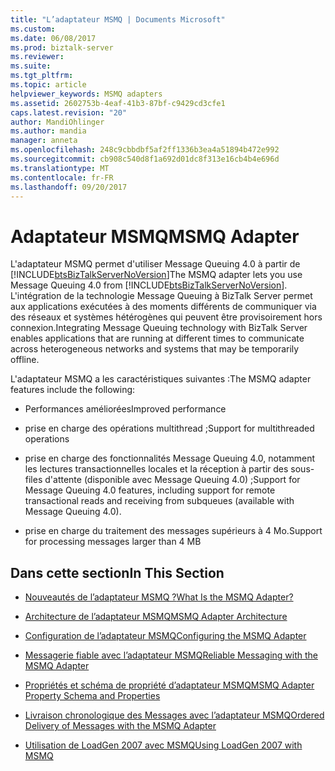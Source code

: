 ```yaml
---
title: "L’adaptateur MSMQ | Documents Microsoft"
ms.custom: 
ms.date: 06/08/2017
ms.prod: biztalk-server
ms.reviewer: 
ms.suite: 
ms.tgt_pltfrm: 
ms.topic: article
helpviewer_keywords: MSMQ adapters
ms.assetid: 2602753b-4eaf-41b3-87bf-c9429cd3cfe1
caps.latest.revision: "20"
author: MandiOhlinger
ms.author: mandia
manager: anneta
ms.openlocfilehash: 248c9cbbdbf5af2ff1336b3ea4a51894b472e992
ms.sourcegitcommit: cb908c540d8f1a692d01dc8f313e16cb4b4e696d
ms.translationtype: MT
ms.contentlocale: fr-FR
ms.lasthandoff: 09/20/2017
---
```

# <a name="msmq-adapter"></a><span data-ttu-id="ee35e-102">Adaptateur MSMQ</span><span class="sxs-lookup"><span data-stu-id="ee35e-102">MSMQ Adapter</span></span>
<span data-ttu-id="ee35e-103">L'adaptateur MSMQ permet d'utiliser Message Queuing 4.0 à partir de [!INCLUDE[btsBizTalkServerNoVersion](../includes/btsbiztalkservernoversion-md.md)]</span><span class="sxs-lookup"><span data-stu-id="ee35e-103">The MSMQ adapter lets you use Message Queuing 4.0 from [!INCLUDE[btsBizTalkServerNoVersion](../includes/btsbiztalkservernoversion-md.md)].</span></span> <span data-ttu-id="ee35e-104">L'intégration de la technologie Message Queuing à BizTalk Server permet aux applications exécutées à des moments différents de communiquer via des réseaux et systèmes hétérogènes qui peuvent être provisoirement hors connexion.</span><span class="sxs-lookup"><span data-stu-id="ee35e-104">Integrating Message Queuing technology with BizTalk Server enables applications that are running at different times to communicate across heterogeneous networks and systems that may be temporarily offline.</span></span>  
  
 <span data-ttu-id="ee35e-105">L'adaptateur MSMQ a les caractéristiques suivantes :</span><span class="sxs-lookup"><span data-stu-id="ee35e-105">The MSMQ adapter features include the following:</span></span>  
  
-   <span data-ttu-id="ee35e-106">Performances améliorées</span><span class="sxs-lookup"><span data-stu-id="ee35e-106">Improved performance</span></span>  
  
-   <span data-ttu-id="ee35e-107">prise en charge des opérations multithread ;</span><span class="sxs-lookup"><span data-stu-id="ee35e-107">Support for multithreaded operations</span></span>  
  
-   <span data-ttu-id="ee35e-108">prise en charge des fonctionnalités Message Queuing 4.0, notamment les lectures transactionnelles locales et la réception à partir des sous-files d'attente (disponible avec Message Queuing 4.0) ;</span><span class="sxs-lookup"><span data-stu-id="ee35e-108">Support for Message Queuing 4.0 features, including support for remote transactional reads and receiving from subqueues (available with Message Queuing 4.0).</span></span>  
  
-   <span data-ttu-id="ee35e-109">prise en charge du traitement des messages supérieurs à 4 Mo.</span><span class="sxs-lookup"><span data-stu-id="ee35e-109">Support for processing messages larger than 4 MB</span></span>  
  
## <a name="in-this-section"></a><span data-ttu-id="ee35e-110">Dans cette section</span><span class="sxs-lookup"><span data-stu-id="ee35e-110">In This Section</span></span>  
  
-   [<span data-ttu-id="ee35e-111">Nouveautés de l’adaptateur MSMQ ?</span><span class="sxs-lookup"><span data-stu-id="ee35e-111">What Is the MSMQ Adapter?</span></span>](../core/what-is-the-msmq-adapter.md)  
  
-   [<span data-ttu-id="ee35e-112">Architecture de l’adaptateur MSMQ</span><span class="sxs-lookup"><span data-stu-id="ee35e-112">MSMQ Adapter Architecture</span></span>](../core/msmq-adapter-architecture.md)  
  
-   [<span data-ttu-id="ee35e-113">Configuration de l’adaptateur MSMQ</span><span class="sxs-lookup"><span data-stu-id="ee35e-113">Configuring the MSMQ Adapter</span></span>](../core/configuring-the-msmq-adapter.md)  
  
-   [<span data-ttu-id="ee35e-114">Messagerie fiable avec l’adaptateur MSMQ</span><span class="sxs-lookup"><span data-stu-id="ee35e-114">Reliable Messaging with the MSMQ Adapter</span></span>](../core/reliable-messaging-with-the-msmq-adapter.md)  
  
-   [<span data-ttu-id="ee35e-115">Propriétés et schéma de propriété d’adaptateur MSMQ</span><span class="sxs-lookup"><span data-stu-id="ee35e-115">MSMQ Adapter Property Schema and Properties</span></span>](../core/msmq-adapter-property-schema-and-properties.md)  
  
-   [<span data-ttu-id="ee35e-116">Livraison chronologique des Messages avec l’adaptateur MSMQ</span><span class="sxs-lookup"><span data-stu-id="ee35e-116">Ordered Delivery of Messages with the MSMQ Adapter</span></span>](../core/ordered-delivery-of-messages-with-the-msmq-adapter.md)  
  
-   [<span data-ttu-id="ee35e-117">Utilisation de LoadGen 2007 avec MSMQ</span><span class="sxs-lookup"><span data-stu-id="ee35e-117">Using LoadGen 2007 with MSMQ</span></span>](../core/using-loadgen-2007-with-msmq.md)